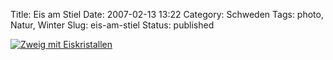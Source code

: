 Title: Eis am Stiel
Date: 2007-02-13 13:22
Category: Schweden
Tags: photo, Natur, Winter
Slug: eis-am-stiel
Status: published

[![Zweig mit
Eiskristallen](/pic/ispinne_s.jpg "Zweig mit Eiskristallen")](/pic/ispinne_l.jpg)

